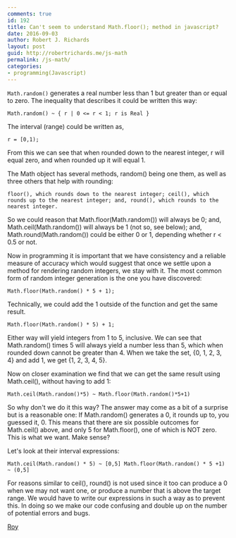 ```yaml
---
comments: true
id: 192
title: Can't seem to understand Math.floor(); method in javascript?
date: 2016-09-03
author: Robert J. Richards
layout: post
guid: http://robertrichards.me/js-math
permalink: /js-math/
categories:
- programming(Javascript)
---
```



`Math.random()` generates a real number less than 1 but greater than or equal to zero. The inequality that describes it could be written this way:

`Math.random() ~ { r | 0 <= r < 1; r is Real }`

The interval (range) could be written as,

`r = [0,1);`

From this we can see that when rounded down to the nearest integer, r will equal zero, and when rounded up it will equal 1.

The Math object has several methods, random() being one them, as well as three others that help with rounding:

`floor(), which rounds down to the nearest integer;
ceil(), which rounds up to the nearest integer; and,
round(), which rounds to the nearest integer.`

So we could reason that Math.floor(Math.random()) will always be 0; and, Math.ceil(Math.random()) will always be 1 (not so, see below); and, Math.round(Math.random()) could be either 0 or 1, depending whether r < 0.5 or not.

Now in programming it is important that we have consistency and a reliable measure of accuracy which would suggest that once we settle upon a method for rendering random integers, we stay with it. The most common form of random integer generation is the one you have discovered:

`Math.floor(Math.random() * 5 + 1);`

Technically, we could add the 1 outside of the function and get the same result.

`Math.floor(Math.random() * 5) + 1;`

Either way will yield integers from 1 to 5, inclusive. We can see that Math.random() times 5 will always yield a number less than 5, which when rounded down cannot be greater than 4. When we take the set, {0, 1, 2, 3, 4} and add 1, we get {1, 2, 3, 4, 5}.

Now on closer examination we find that we can get the same result using Math.ceil(), without having to add 1:

`Math.ceil(Math.random()*5) ~ Math.floor(Math.random()*5+1)`

So why don't we do it this way? The answer may come as a bit of a surprise but is a reasonable one: If Math.random() generates a 0, it rounds up to, you guessed it, 0. This means that there are six possible outcomes for Math.ceil() above, and only 5 for Math.floor(), one of which is NOT zero. This is what we want. Make sense?

Let's look at their interval expressions:

`Math.ceil(Math.random() * 5) ~ [0,5]
Math.floor(Math.random() * 5 +1) ~ (0,5]`

For reasons similar to ceil(), round() is not used since it too can produce a 0 when we may not want one, or produce a number that is above the target range. We would have to write our expressions in such a way as to prevent this. In doing so we make our code confusing and double up on the number of potential errors and bugs.

[Roy](https://www.codecademy.com/en/forum_questions/520d13a2f10c609a79000efb)